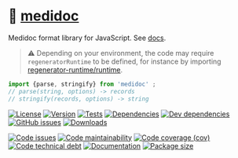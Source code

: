 :memo: [medidoc](https://infoderm.github.io/medidoc)
==

Medidoc format library for JavaScript.
See [docs](https://infoderm.github.io/medidoc/index.html).

> :warning: Depending on your environment, the code may require
> `regeneratorRuntime` to be defined, for instance by importing
> [regenerator-runtime/runtime](https://www.npmjs.com/package/regenerator-runtime).

```js
import {parse, stringify} from 'medidoc' ;
// parse(string, options) -> records
// stringify(records, options) -> string
```

[![License](https://img.shields.io/github/license/infoderm/medidoc.svg)](https://raw.githubusercontent.com/infoderm/medidoc/main/LICENSE)
[![Version](https://img.shields.io/npm/v/medidoc.svg)](https://www.npmjs.org/package/medidoc)
[![Tests](https://img.shields.io/github/workflow/status/infoderm/medidoc/ci:test?event=push&label=tests)](https://github.com/infoderm/medidoc/actions/workflows/ci:test.yml?query=branch:main)
[![Dependencies](https://img.shields.io/david/infoderm/medidoc.svg)](https://david-dm.org/infoderm/medidoc)
[![Dev dependencies](https://img.shields.io/david/dev/infoderm/medidoc.svg)](https://david-dm.org/infoderm/medidoc?type=dev)
[![GitHub issues](https://img.shields.io/github/issues/infoderm/medidoc.svg)](https://github.com/infoderm/medidoc/issues)
[![Downloads](https://img.shields.io/npm/dm/medidoc.svg)](https://www.npmjs.org/package/medidoc)

[![Code issues](https://img.shields.io/codeclimate/issues/infoderm/medidoc.svg)](https://codeclimate.com/github/infoderm/medidoc/issues)
[![Code maintainability](https://img.shields.io/codeclimate/maintainability/infoderm/medidoc.svg)](https://codeclimate.com/github/infoderm/medidoc/trends/churn)
[![Code coverage (cov)](https://img.shields.io/codecov/c/github/infoderm/medidoc.svg)](https://codecov.io/gh/infoderm/medidoc)
[![Code technical debt](https://img.shields.io/codeclimate/tech-debt/infoderm/medidoc.svg)](https://codeclimate.com/github/infoderm/medidoc/trends/technical_debt)
[![Documentation](https://infoderm.github.io/medidoc/badge.svg)](https://infoderm.github.io/medidoc/source.html)
[![Package size](https://img.shields.io/bundlephobia/minzip/medidoc)](https://bundlephobia.com/result?p=medidoc)
